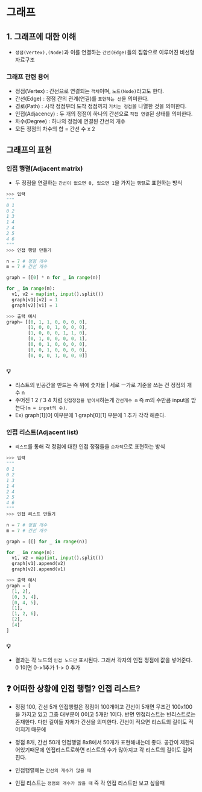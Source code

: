# 그래프

## 1. 그래프에 대한 이해
- `정점(Vertex),(Node)`과 이를 연결하는 `간선(Edge)`들의 집합으로 이루어진 비선형 자료구조

### 그래프 관련 용어

- 정점(Vertex) : 간선으로 연결되는 `객체`이며, `노드(Node)`라고도 한다.
- 간선(Edge) : 정점 간의 관계(연결)를 `표현하는 선`을 의미한다.
- 경로(Path) : 시작 정점부터 도착 정점까지 `거치는 정점`을 나열한 것을 의미한다.
- 인접(Adjacency) : 두 개의 정점이 하나의 간선으로 `직접 연결`된 상태를 의미한다.
- 차수(Degree) : 하나의 정점에 연결된 간선의 개수
- 모든 정점의 차수의 합 = 간선 수 x 2

## 그래프의 표현

### 인접 행렬(Adjacent matrix)
- 두 정점을 연결하는 `간선이 없으면 0, 있으면 1`을 가지는 `행렬`로 표현하는 방식
```python
>>> 입력
"""
0 1
0 2
1 3
1 4
2 4
2 5
4 6
"""
>>> 인접 행렬 만들기

n = 7 # 정점 개수
m = 7 # 간선 개수

graph = [[0] * n for _ in range(n)]

for _ in range(m):
  v1, v2 = map(int, input().split())
  graph[v1][v2] = 1
  graph[v2][v1] = 1

>>> 출력 예시
graph= [[0, 1, 1, 0, 0, 0, 0],
        [1, 0, 0, 1, 0, 0, 0],
        [1, 0, 0, 0, 1, 1, 0],
        [0, 1, 0, 0, 0, 0, 1],
        [0, 0, 1, 0, 0, 0, 0],
        [0, 0, 1, 0, 0, 0, 0],
        [0, 0, 0, 1, 0, 0, 0]]
```
### :bulb: 
- 리스트의 빈공간을 만드는 즉 위에 숫자들 | 세로 ㅡ가로 기준을 쓰는 건 정점의 개수 n
- 주어진  1 2 / 3 4 처럼 `인접정점을 받아서`하는게 `간선개수 m`  즉 m의 수만큼 input을 받는다`(m = input의 수)`.
- Ex) graph[1][0] 이부분에 1 graph[0][1] 부분에 1 추가 각각 해준다.

### 인접 리스트(Adjacent list)
- `리스트`를 통해 각 정점에 대한 인접 정점들을 `순차적`으로 표현하는 방식
```python
>>> 입력
"""
0 1
0 2
1 3
1 4
2 4
2 5
4 6
"""
>>> 인접 리스트 만들기

n = 7 # 정점 개수
m = 7 # 간선 개수

graph = [[] for _ in range(n)]

for _ in range(m):
  v1, v2 = map(int, input().split())
  graph[v1].append(v2)
  graph[v2].append(v1)

>>> 출력 예시
graph = [
  [1, 2],
  [0, 3, 4],
  [0, 4, 5],
  [1],
  [1, 2, 6],
  [2],
  [4]
]
```
### :bulb:
- 결과는 각 노드의 `인접 노드만` 표시된다. 그래서 각자의 인접 정점에 값을 넣어준다. 0 1이면 0->1추가 1-> 0 추가

## :question: 어떠한 상황에 인접 행렬? 인접 리스트?

- 정점 100, 간선 5개
인접행렬은 정점이 100개이고 간선이 5개면 무조건 100x100을 가지고 있고 그중 대부분이 0이고 5개만 1이다.
반면 인접리스트는 빈리스트로는 존재한다. 다만 길이들 자체가 간선을 의미한다. 간선이 적으면 리스트의 길이도 적어지기 때문에

- 정점 8개, 간선 50개
인접행렬 8x8에서 50개가 표현해내는데 좋다. 공간이 제한되어있기때문에
인접리스트로하면 리스트의 수가 많아지고 각 리스트의 길이도 길어진다.

- 인접행렬에는 `간선의 개수가 많을 때`
- 인접 리스트는 `정점의 개수가 많을 때` 즉 각 인접 리스트만 보고 싶을때
